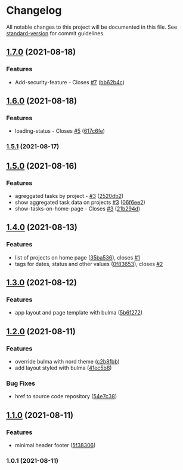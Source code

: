 # Changelog

All notable changes to this project will be documented in this file. See [standard-version](https://github.com/conventional-changelog/standard-version) for commit guidelines.

## [1.7.0](https://github.com/angularbuilders/angular-budget/compare/v1.6.0...v1.7.0) (2021-08-18)


### Features

* Add-security-feature - Closes [#7](https://github.com/angularbuilders/angular-budget/issues/7) ([bb62b4c](https://github.com/angularbuilders/angular-budget/commit/bb62b4c75bbf9dd83c64a6a7e9551aed39db85b5))

## [1.6.0](https://github.com/angularbuilders/angular-budget/compare/v1.5.1...v1.6.0) (2021-08-18)


### Features

* loading-status - Closes [#5](https://github.com/angularbuilders/angular-budget/issues/5) ([617c6fe](https://github.com/angularbuilders/angular-budget/commit/617c6fe6f7badae5404d122d07a976b67904332d))

### [1.5.1](https://github.com/angularbuilders/angular-budget/compare/v1.5.0...v1.5.1) (2021-08-17)

## [1.5.0](https://github.com/angularbuilders/angular-budget/compare/v1.4.0...v1.5.0) (2021-08-16)


### Features

* agreggated tasks by project - [#3](https://github.com/angularbuilders/angular-budget/issues/3) ([2520db2](https://github.com/angularbuilders/angular-budget/commit/2520db2f234129295e3d30b9d84a2371afb126e5))
* show aggregated task data on projects [#3](https://github.com/angularbuilders/angular-budget/issues/3) ([06f6ee2](https://github.com/angularbuilders/angular-budget/commit/06f6ee2e475748e2558aee5439521da11bc8c62c))
* show-tasks-on-home-page - Closes [#3](https://github.com/angularbuilders/angular-budget/issues/3) ([21b294d](https://github.com/angularbuilders/angular-budget/commit/21b294d8efcaff55b8019561814102c682a3f0bb))

## [1.4.0](https://github.com/angularbuilders/angular-budget/compare/v1.3.0...v1.4.0) (2021-08-13)


### Features

* list of projects on home page ([35ba536](https://github.com/angularbuilders/angular-budget/commit/35ba5364f06fa3a5ad7fb467f281194b1016a2a9)), closes [#1](https://github.com/angularbuilders/angular-budget/issues/1)
* tags for dates, status and other values ([0f83653](https://github.com/angularbuilders/angular-budget/commit/0f83653411db2c95bdb0362a0e600bf63f451d21)), closes [#2](https://github.com/angularbuilders/angular-budget/issues/2)

## [1.3.0](https://github.com/angularbuilders/angular-budget/compare/v1.2.0...v1.3.0) (2021-08-12)


### Features

* app layout and page template with bulma ([5b6f272](https://github.com/angularbuilders/angular-budget/commit/5b6f272f37a503d1448079683db8447d94cf70cd))

## [1.2.0](https://github.com/angularbuilders/angular-budget/compare/v1.1.0...v1.2.0) (2021-08-11)


### Features

*  override bulma with nord theme ([c2b8fbb](https://github.com/angularbuilders/angular-budget/commit/c2b8fbb37f7d65fabb5e4beea21abe5e2e9ea789))
* add layout styled with bulma ([41ec5b8](https://github.com/angularbuilders/angular-budget/commit/41ec5b87ae6640da6dce318d54fa69af0261e78c))


### Bug Fixes

* href to source code repository ([54e7c38](https://github.com/angularbuilders/angular-budget/commit/54e7c38e6145b56abeca80c3638d08f61aa887df))

## [1.1.0](https://github.com/angularbuilders/angular-budget/compare/v1.0.1...v1.1.0) (2021-08-11)


### Features

* minimal header footer ([5f38306](https://github.com/angularbuilders/angular-budget/commit/5f3830674e4f5683687b54dc0f2049f277f098c2))

### 1.0.1 (2021-08-11)
